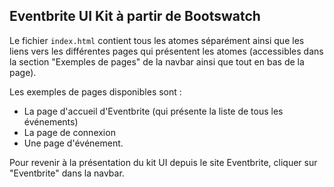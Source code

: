 ## Eventbrite UI Kit à partir de Bootswatch

Le fichier ``index.html`` contient tous les atomes séparément ainsi que les liens vers les différentes pages qui présentent les atomes (accessibles dans la section "Exemples de pages" de la navbar ainsi que tout en bas de la page).

Les exemples de pages disponibles sont :
* La page d'accueil d'Eventbrite (qui présente la liste de tous les événements)
* La page de connexion
* Une page d'événement.

Pour revenir à la présentation du kit UI depuis le site Eventbrite, cliquer sur "Eventbrite" dans la navbar.